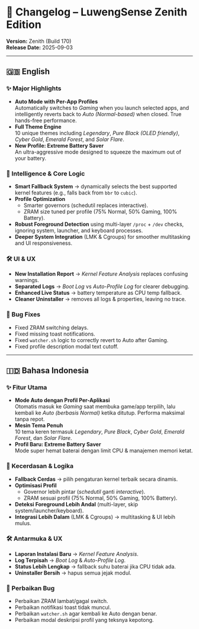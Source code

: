 # 📜 Changelog – LuwengSense Zenith Edition  
**Version:** Zenith (Build 170)  
**Release Date:** 2025-09-03  

---

## 🇬🇧 English

### ✨ Major Highlights
- **Auto Mode with Per-App Profiles**  
  Automatically switches to *Gaming* when you launch selected apps, and intelligently reverts back to *Auto (Normal-based)* when closed. True hands-free performance.  
- **Full Theme Engine**  
  10 unique themes including *Legendary*, *Pure Black (OLED friendly)*, *Cyber Gold*, *Emerald Forest*, and *Solar Flare*.  
- **New Profile: Extreme Battery Saver**  
  An ultra-aggressive mode designed to squeeze the maximum out of your battery.  

### 🧠 Intelligence & Core Logic
- **Smart Fallback System** → dynamically selects the best supported kernel features (e.g., falls back from `bbr` to `cubic`).  
- **Profile Optimization**  
  - Smarter governors (schedutil replaces interactive).  
  - ZRAM size tuned per profile (75% Normal, 50% Gaming, 100% Battery).  
- **Robust Foreground Detection** using multi-layer `/proc` + `/dev` checks, ignoring system, launcher, and keyboard processes.  
- **Deeper System Integration** (LMK & Cgroups) for smoother multitasking and UI responsiveness.  

### 🛠️ UI & UX
- **New Installation Report** → *Kernel Feature Analysis* replaces confusing warnings.  
- **Separated Logs** → *Boot Log* vs *Auto-Profile Log* for clearer debugging.  
- **Enhanced Live Status** → battery temperature as CPU temp fallback.  
- **Cleaner Uninstaller** → removes all logs & properties, leaving no trace.  

### 🐛 Bug Fixes
- Fixed ZRAM switching delays.  
- Fixed missing toast notifications.  
- Fixed `watcher.sh` logic to correctly revert to Auto after Gaming.  
- Fixed profile description modal text cutoff.  

---

## 🇮🇩 Bahasa Indonesia

### ✨ Fitur Utama
- **Mode Auto dengan Profil Per-Aplikasi**  
  Otomatis masuk ke *Gaming* saat membuka game/app terpilih, lalu kembali ke *Auto (berbasis Normal)* ketika ditutup. Performa maksimal tanpa repot.  
- **Mesin Tema Penuh**  
  10 tema keren termasuk *Legendary*, *Pure Black*, *Cyber Gold*, *Emerald Forest*, dan *Solar Flare*.  
- **Profil Baru: Extreme Battery Saver**  
  Mode super hemat baterai dengan limit CPU & manajemen memori ketat.  

### 🧠 Kecerdasan & Logika
- **Fallback Cerdas** → pilih pengaturan kernel terbaik secara dinamis.  
- **Optimisasi Profil**  
  - Governor lebih pintar (*schedutil* ganti *interactive*).  
  - ZRAM sesuai profil (75% Normal, 50% Gaming, 100% Battery).  
- **Deteksi Foreground Lebih Andal** (multi-layer, skip system/launcher/keyboard).  
- **Integrasi Lebih Dalam** (LMK & Cgroups) → multitasking & UI lebih mulus.  

### 🛠️ Antarmuka & UX
- **Laporan Instalasi Baru** → *Kernel Feature Analysis*.  
- **Log Terpisah** → *Boot Log* & *Auto-Profile Log*.  
- **Status Lebih Lengkap** → fallback suhu baterai jika CPU tidak ada.  
- **Uninstaller Bersih** → hapus semua jejak modul.  

### 🐛 Perbaikan Bug
- Perbaikan ZRAM lambat/gagal switch.  
- Perbaikan notifikasi toast tidak muncul.  
- Perbaikan `watcher.sh` agar kembali ke Auto dengan benar.  
- Perbaikan modal deskripsi profil yang teksnya kepotong.

